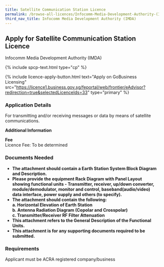 ```yaml
---
title: Satellite Communication Station Licence
permalink: /browse-all-licences/Infocomm-Media-Development-Authority-(IMDA)/Satellite-Communication-Station-Licence
third_nav_title: Infocomm Media Development Authority (IMDA)
---
```


## Apply for Satellite Communication Station Licence

Infocomm Media Development Authority (IMDA)

{% include spcp-text.html type="cp" %}

{% include licence-apply-button.html text="Apply on GoBusiness Licensing" src="https://licence1.business.gov.sg/feportal/web/frontier/eAdvisor?redirection=true&selectedLicenceIds=33" type="primary" %}

<H3>Application Details</H3>

<p>For transmitting and/or receiving messages or data by means of satellite communications.</p>

<strong>Additional Information</strong>

<p><strong>Fee</strong><br />Licence Fee: To be determined</p>

<H3>Documents Needed</H3>

<ul>
 <li><strong>The attachment should contain a Earth Station System Block Diagram and Description.</strong></li>
 <li><strong>Please provide the equipment Rack Diagram with Panel Layout showing functional units - Transmitter, receiver, up/down converter, module/demodulator, monitor and control, baseband(audio/video) data interface, power supply and others (to specify).</strong></li>
 <li><strong>The attachment should contain the following:</strong><br /><strong>a. Horizontal Elevation of Earth Station</strong><br /><strong>b. Antenna Radiation Diagram (Copolar and Crosspolar)</strong><br /><strong>c. Transmitter/Receiver RF Filter Attenuation</strong></li>
 <li><strong>This attachment refers to the General Description of the Functional Units.</strong></li>
 <li><strong>This attachment is for any supporting documents required to be submitted.</strong></li>
 </ul>

<H3>Requirements</H3>

Applicant must be ACRA registered company/business

